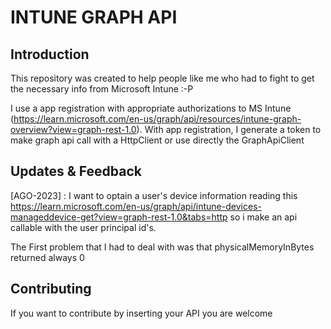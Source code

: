 # INTUNE GRAPH API

## Introduction

This repository was created to help people like me who had to fight to get the necessary info from Microsoft Intune :-P

I use a app registration with appropriate authorizations to MS Intune (https://learn.microsoft.com/en-us/graph/api/resources/intune-graph-overview?view=graph-rest-1.0).
With app registration, I generate a token to make graph api call with a HttpClient or use directly the GraphApiClient

## Updates & Feedback

[AGO-2023] : I want to optain a user's device information reading this https://learn.microsoft.com/en-us/graph/api/intune-devices-manageddevice-get?view=graph-rest-1.0&tabs=http
so i make an api callable with the user principal id's.

The First problem that I had to deal with was that physicalMemoryInBytes returned always 0

## Contributing

If you want to contribute by inserting your API you are welcome
